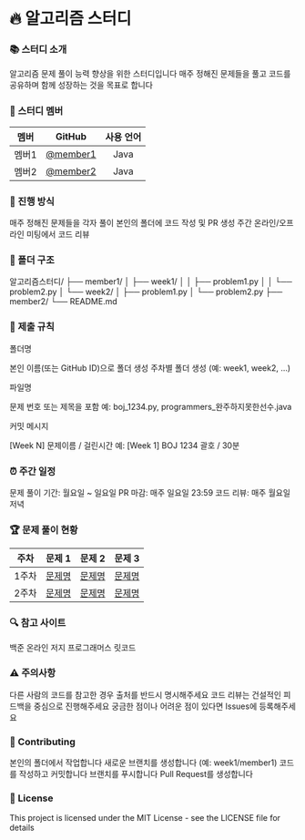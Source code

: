 # 🔥 알고리즘 스터디
### 📚 스터디 소개

알고리즘 문제 풀이 능력 향상을 위한 스터디입니다
매주 정해진 문제들을 풀고 코드를 공유하며 함께 성장하는 것을 목표로 합니다

### 👥 스터디 멤버
멤버 | GitHub | 사용 언어
:---: | :---: | :---:
멤버1 | [@member1](https://github.com/member1) | Java
멤버2 | [@member2](https://github.com/member2) | Java

### 📅 진행 방식

매주 정해진 문제들을 각자 풀이
본인의 폴더에 코드 작성 및 PR 생성
주간 온라인/오프라인 미팅에서 코드 리뷰

### 📁 폴더 구조
알고리즘스터디/
├── member1/
│   ├── week1/
│   │   ├── problem1.py
│   │   └── problem2.py
│   └── week2/
│       ├── problem1.py
│       └── problem2.py
├── member2/
└── README.md

### 📌 제출 규칙

폴더명

본인 이름(또는 GitHub ID)으로 폴더 생성
주차별 폴더 생성 (예: week1, week2, ...)


파일명

문제 번호 또는 제목을 포함
예: boj_1234.py, programmers_완주하지못한선수.java


커밋 메시지

[Week N] 문제이름 / 걸린시간
예: [Week 1] BOJ 1234 괄호 / 30분



### ⏰ 주간 일정

문제 풀이 기간: 월요일 ~ 일요일
PR 마감: 매주 일요일 23:59
코드 리뷰: 매주 월요일 저녁

### 🏆 문제 풀이 현황
주차 | 문제 1 | 문제 2 | 문제 3
:---: | :---: | :---: | :---:
1주차 | [문제명](문제링크) | [문제명](문제링크) | [문제명](문제링크)
2주차 | [문제명](문제링크) | [문제명](문제링크) | [문제명](문제링크)

### 🔍 참고 사이트

백준 온라인 저지
프로그래머스
릿코드

### ⚠️ 주의사항

다른 사람의 코드를 참고한 경우 출처를 반드시 명시해주세요
코드 리뷰는 건설적인 피드백을 중심으로 진행해주세요
궁금한 점이나 어려운 점이 있다면 Issues에 등록해주세요

### 🤝 Contributing

본인의 폴더에서 작업합니다
새로운 브랜치를 생성합니다 (예: week1/member1)
코드를 작성하고 커밋합니다
브랜치를 푸시합니다
Pull Request를 생성합니다

### 📜 License
This project is licensed under the MIT License - see the LICENSE file for details
